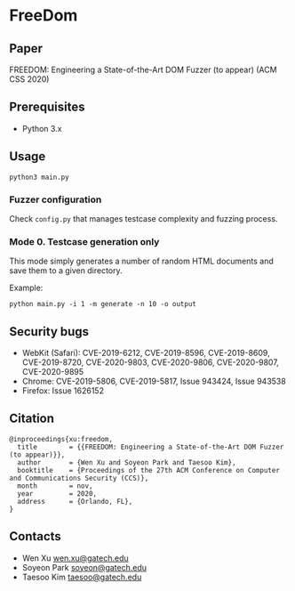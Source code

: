 # FreeDom

## Paper
FREEDOM: Engineering a State-of-the-Art DOM Fuzzer (to appear) (ACM CSS 2020)

## Prerequisites
- Python 3.x

## Usage
```
python3 main.py
```

### Fuzzer configuration
Check `config.py` that manages testcase complexity and fuzzing process.

### Mode 0. Testcase generation only
This mode simply generates a number of random HTML documents and save them to a given directory.

Example:
```
python main.py -i 1 -m generate -n 10 -o output
```

## Security bugs

* WebKit (Safari): CVE-2019-6212, CVE-2019-8596, CVE-2019-8609, CVE-2019-8720, CVE-2020-9803, CVE-2020-9806, CVE-2020-9807, CVE-2020-9895
* Chrome: CVE-2019-5806, CVE-2019-5817, Issue 943424, Issue 943538
* Firefox: Issue 1626152

## Citation
```
@inproceedings{xu:freedom,
  title        = {{FREEDOM: Engineering a State-of-the-Art DOM Fuzzer (to appear)}},
  author       = {Wen Xu and Soyeon Park and Taesoo Kim},
  booktitle    = {Proceedings of the 27th ACM Conference on Computer and Communications Security (CCS)},
  month        = nov,
  year         = 2020,
  address      = {Orlando, FL},
}
```

## Contacts

* Wen Xu <wen.xu@gatech.edu>
* Soyeon Park <soyeon@gatech.edu>
* Taesoo Kim <taesoo@gatech.edu>
